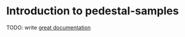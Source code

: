 # Introduction to pedestal-samples

TODO: write [great documentation](http://jacobian.org/writing/what-to-write/)
